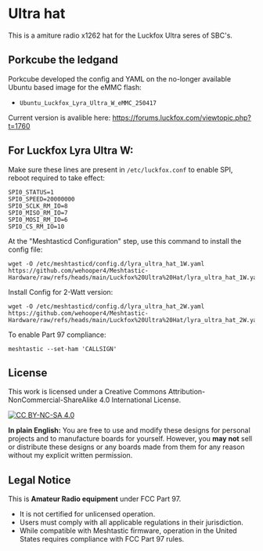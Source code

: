 
# Ultra hat

This is a amiture radio x1262 hat for the Luckfox Ultra seres of SBC's. 

## Porkcube the ledgand

Porkcube developed the config and YAML on the no-longer available Ubuntu based image for the eMMC flash:
  - `Ubuntu_Luckfox_Lyra_Ultra_W_eMMC_250417`

Current version is avalible here:
https://forums.luckfox.com/viewtopic.php?t=1760

## For Luckfox Lyra Ultra W:

Make sure these lines are present in `/etc/luckfox.conf` to enable SPI, reboot required to take effect:
```
SPI0_STATUS=1
SPI0_SPEED=20000000
SPI0_SCLK_RM_IO=8
SPI0_MISO_RM_IO=7
SPI0_MOSI_RM_IO=6
SPI0_CS_RM_IO=10
```

At the "Meshtasticd Configuration" step, use this command to install the config file:

```
wget -O /etc/meshtasticd/config.d/lyra_ultra_hat_1W.yaml https://github.com/wehooper4/Meshtastic-Hardware/raw/refs/heads/main/Luckfox%20Ultra%20Hat/lyra_ultra_hat_1W.yaml
```

Install Config for 2-Watt version:
```
wget -O /etc/meshtasticd/config.d/lyra_ultra_hat_2W.yaml https://github.com/wehooper4/Meshtastic-Hardware/raw/refs/heads/main/Luckfox%20Ultra%20Hat/lyra_ultra_hat_2W.yaml
```

To enable Part 97 compliance:
```
meshtastic --set-ham 'CALLSIGN'
```


## License
This work is licensed under a Creative Commons Attribution-NonCommercial-ShareAlike 4.0 International License.

[![CC BY-NC-SA 4.0](https://licensebuttons.net/l/by-nc-sa/4.0/88x31.png)](https://creativecommons.org/licenses/by-nc-sa/4.0/)

**In plain English:** You are free to use and modify these designs for personal projects and to manufacture boards for yourself. However, you **may not** sell or distribute these designs or any boards made from them for any reason without my explicit written permission.

## Legal Notice
This is **Amateur Radio equipment** under FCC Part 97.
* It is not certified for unlicensed operation.
* Users must comply with all applicable regulations in their jurisdiction.
* While compatible with Meshtastic firmware, operation in the United States requires compliance with FCC Part 97 rules.

